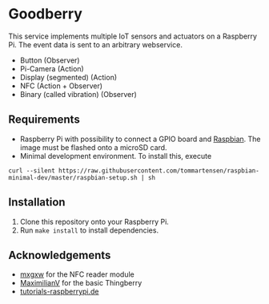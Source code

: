 # Goodberry
This service implements multiple IoT sensors and actuators on a Raspberry Pi. The event data is sent to an arbitrary webservice.
* Button (Observer)
* Pi-Camera (Action)	
* Display (segmented) (Action)	
* NFC (Action + Observer)	
* Binary (called vibration) (Observer)

## Requirements
* Raspberry Pi with possibility to connect a GPIO board and [Raspbian](https://www.raspberrypi.org/downloads/raspbian/). The image must be flashed onto a microSD card.
* Minimal development environment. To install this, execute 
```
curl --silent https://raw.githubusercontent.com/tommartensen/raspbian-minimal-dev/master/raspbian-setup.sh | sh
```

## Installation
1. Clone this repository onto your Raspberry Pi. 
1. Run `make install` to install dependencies.

## Acknowledgements
* [mxgxw](https://github.com/mxgxw/MFRC522-python/blob/master/LICENSE.txt) for the NFC reader module
* [MaximilianV](https://github.com/MaximilianV/thingberry/blob/master/LICENSE) for the basic Thingberry
* [tutorials-raspberrypi.de](https://tutorials-raspberrypi.de/hd44780-lcd-display-per-i2c-mit-dem-raspberry-pi-ansteuern/)
